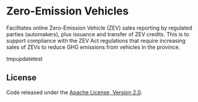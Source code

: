 # Zero-Emission Vehicles
Facilitates online Zero-Emission Vehicle (ZEV) sales reporting by regulated parties (automakers), plus issuance and transfer of ZEV credits. This is to support compliance with the ZEV Act regulations that require increasing sales of ZEVs to reduce GHG emissions from vehicles in the province.

tmpupdatetest

## License
Code released under the [Apache License, Version 2.0](./LICENSE).
